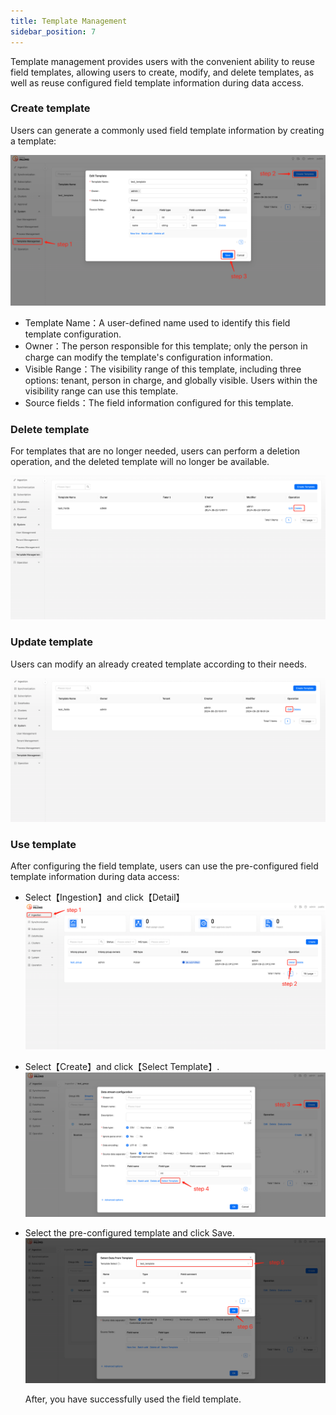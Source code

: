 ```yaml
---
title: Template Management
sidebar_position: 7
---
```


Template management provides users with the convenient ability to reuse field templates, allowing users to create, modify, and delete templates, as well as reuse configured field template information during data access.

### Create template

Users can generate a commonly used field template information by creating a template:

![](img/create_template.png)

- Template Name：A user-defined name used to identify this field template configuration.
- Owner：The person responsible for this template; only the person in charge can modify the template's configuration information.
- Visible Range：The visibility range of this template, including three options: tenant, person in charge, and globally visible. Users within the visibility range can use this template.
- Source fields：The field information configured for this template.

### Delete template

For templates that are no longer needed, users can perform a deletion operation, and the deleted template will no longer be available.

![](img/delete_template.png)

### Update template

Users can modify an already created template according to their needs.

![](img/update_template.png)

### Use template

After configuring the field template, users can use the pre-configured field template information during data access:

- Select【Ingestion】and click【Detail】
  ![img.png](img/use_template_1.png)
- Select【Create】and click【Select Template】.
  ![img.png](img/use_template_2.png)
- Select the pre-configured template and click Save.
  ![img.png](img/use_template_3.png)

  After, you have successfully used the field template.
